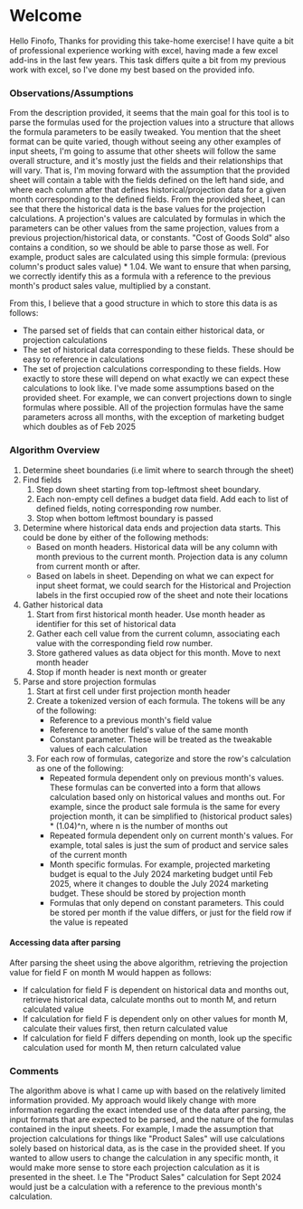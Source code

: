 # Welcome

Hello Finofo,
Thanks for providing this take-home exercise! I have quite a bit of professional experience working with excel, having made a few excel add-ins in the last few years. This task differs quite a bit from my previous work with excel, so I've done my best based on the provided info. 

### Observations/Assumptions

From the description provided, it seems that the main goal for this tool is to parse the formulas used for the projection values into a structure that allows the formula parameters to be easily tweaked. 
You mention that the sheet format can be quite varied, though without seeing any other examples of input sheets, I'm going to assume that other sheets will follow the same overall structure, and it's mostly just the fields and their relationships that will vary. That is, I'm moving forward with the assumption that the provided sheet will contain a table with the fields defined on the left hand side, and where each column after that defines historical/projection data for a given month corresponding to the defined fields.
From the provided sheet, I can see that there the historical data is the base values for the projection calculations. A projection's values are calculated by formulas in which the parameters can be other values from the same projection, values from a previous projection/historical data, or constants. "Cost of Goods Sold" also contains a condition, so we should be able to parse those as well.
For example, product sales are calculated using this simple formula: (previous column's product sales value) * 1.04. We want to ensure that when parsing, we correctly identify this as a formula with a reference to the previous month's product sales value, multiplied by a constant. 

From this, I believe that a good structure in which to store this data is as follows:
- The parsed set of fields that can contain either historical data, or projection calculations
- The set of historical data corresponding to these fields. These should be easy to reference in calculations
- The set of projection calculations corresponding to these fields. How exactly to store these will depend on what exactly we can expect these calculations to look like. I've made some assumptions based on the provided sheet. For example, we can convert projections down to single formulas where possible. All of the projection formulas have the same parameters across all months, with the exception of marketing budget which doubles as of Feb 2025

### Algorithm Overview

1. Determine sheet boundaries (i.e limit where to search through the sheet)
2. Find fields
    1. Step down sheet starting from top-leftmost sheet boundary.
    2. Each non-empty cell defines a budget data field. Add each to list of defined fields, noting corresponding row number.
    3. Stop when bottom leftmost boundary is passed
3. Determine where historical data ends and projection data starts. This could be done by either of the following methods:
    - Based on month headers. Historical data will be any column with month previous to the current month. Projection data is any column from current month or after.
    - Based on labels in sheet. Depending on what we can expect for input sheet format, we could search for the Historical and Projection labels in the first occupied row of the sheet and note their locations
4. Gather historical data
    1. Start from first historical month header. Use month header as identifier for this set of historical data
    2. Gather each cell value from the current column, associating each value with the corresponding field row number.
    3. Store gathered values as data object for this month. Move to next month header
    4. Stop if month header is next month or greater
5. Parse and store projection formulas
    1. Start at first cell under first projection month header
    2. Create a tokenized version of each formula. The tokens will be any of the following:
        - Reference to a previous month's field value
        - Reference to another field's value of the same month
        - Constant parameter. These will be treated as the tweakable values of each calculation
    3. For each row of formulas, categorize and store the row's calculation as one of the following:
        - Repeated formula dependent only on previous month's values. These formulas can be converted into a form that allows calculation based only on historical values and months out. For example, since the product sale formula is the same for every projection month, it can be simplified to (historical product sales) * (1.04)^n, where n is the number of months out
        - Repeated formula dependent only on current month's values. For example, total sales is just the sum of product and service sales of the current month
        - Month specific formulas. For example, projected marketing budget is equal to the July 2024 marketing budget until Feb 2025, where it changes to double the July 2024 marketing budget. These should be stored by projection month
        - Formulas that only depend on constant parameters. This could be stored per month if the value differs, or just for the field row if the value is repeated

#### Accessing data after parsing

After parsing the sheet using the above algorithm, retrieving the projection value for field F on month M would happen as follows:
- If calculation for field F is dependent on historical data and months out, retrieve historical data, calculate months out to month M, and return calculated value
- If calculation for field F is dependent only on other values for month M, calculate their values first, then return calculated value
- If calculation for field F differs depending on month, look up the specific calculation used for month M, then return calculated value

### Comments

The algorithm above is what I came up with based on the relatively limited information provided. My approach would likely change with more information regarding the exact intended use of the data after parsing, the input formats that are expected to be parsed, and the nature of the formulas contained in the input sheets. For example, I made the assumption that projection calculations for things like "Product Sales" will use calculations solely based on historical data, as is the case in the provided sheet. If you wanted to allow users to change the calculation in any specific month, it would make more sense to store each projection calculation as it is presented in the sheet. I.e The "Product Sales" calculation for Sept 2024 would just be a calculation with a reference to the previous month's calculation.




